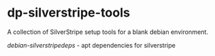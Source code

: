 # dp-silverstripe-tools
A collection of SilverStripe setup tools for a blank debian environment.

*debian-silverstripedeps* - apt dependencies for silverstripe
